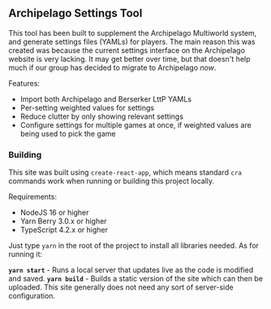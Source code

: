 ## Archipelago Settings Tool

This tool has been built to supplement the Archipelago Multiworld system, and generate settings files (YAMLs) for players. The main reason this was created was because the current settings interface on the Archipelago website is very lacking. It may get better over time, but that doesn't help much if our group has decided to migrate to Archipelago *now*.

Features:
- Import both Archipelago and Berserker LttP YAMLs
- Per-setting weighted values for settings
- Reduce clutter by only showing relevant settings
- Configure settings for multiple games at once, if weighted values are being used to pick the game

### Building

This site was built using `create-react-app`, which means standard `cra` commands work when running or building this project locally.

Requirements:
- NodeJS 16 or higher
- Yarn Berry 3.0.x or higher
- TypeScript 4.2.x or higher

Just type `yarn` in the root of the project to install all libraries needed. As for running it:

**`yarn start`** - Runs a local server that updates live as the code is modified and saved.
**`yarn build`** - Builds a static version of the site which can then be uploaded. This site generally does not need any sort of server-side configuration.